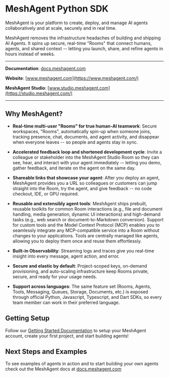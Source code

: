 # MeshAgent Python SDK

MeshAgent is your platform to create, deploy, and manage AI agents collaboratively and at scale, securely and in real time. 

MeshAgent removes the infrastructure headaches of building and shipping AI Agents. It spins up secure, real-time "Rooms" that connect humans, agents, and shared context -- letting you launch, share, and refine agents in hours instead of weeks.

---

**Documentation**: [docs.meshagent.com](https://docs.meshagent.com/)

**Website**: [www.meshagent.com](https://www.meshagent.com/)

**MeshAgent Studio**: [www.studio.meshagent.com](https://studio.meshagent.com/)

---

## Why MeshAgent? 

- **Real-time multi-user "Rooms" for true human-AI teamwork**: Secure workspaces, "Rooms", automatically spin-up when someone joins, tracking presence, chat, documents, and agent activity, and disappear when everyone leaves -- so people and agents stay in sync. 

- **Accelerated feedback loop and shortened development cycle**: Invite a colleague or stakeholder into the MeshAgent Studio Room so they can see, hear, and interact with your agent immediately -- letting you demo, gather feedback, and iterate on the agent on the same day.

- **Shareable links that showcase your agent**: After you deploy an agent, MeshAgent provides you a URL so colleagues or customers can jump straight into the Room, try the agent, and give feedback -- no code checkout, IDE, or GPU required. 

- **Reusable and extensibly agent tools**: MeshAgent ships prebuilt, reusable toolkits for common Room interactions (e.g., file and document handling, media generation, dynamic UI interactions) and high-demand tasks (e.g., web search or document-to-Markdown conversion). Support for custom tools and the Model Context Protocol (MCP) enables you to seamlessly integrate any MCP-compatible service into a Room without changes to your applications. Tools are centrally managed like agents, allowing you to deploy them once and reuse them effortlessly.

- **Built-in Observability**: Streaming logs and traces give you real-time insight into every message, agent action, and error. 

- **Secure and elastic by default**: Project-scoped keys, on-demand provisioning, and auto-scaling infrastructure keep Rooms private, secure, and ready for your usage needs.

- **Support across languages**: The same feature set (Rooms, Agents, Tools, Messaging, Queues, Storage, Documents, etc.) is exposed through official Python, Javascript, Typescript, and Dart SDKs, so every team member can work in their preferred language. 

## Getting Setup

Follow our [Getting Started Documentation](https://docs.meshagent.com/introduction/get_started) to setup your MeshAgent account, create your first project, and start building agents!

## Next Steps and Examples

To see examples of agents in action and to start building your own agents check out the MeshAgent docs at [docs.meshagent.com](https://docs.meshagent.com/)